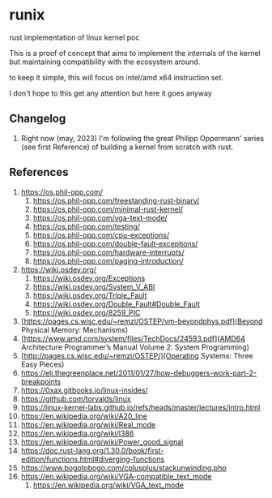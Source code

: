 # runix

rust implementation of linux kernel poc

This is a proof of concept that aims to implement the internals of the kernel but maintaining compatibility with the ecosystem around.

to keep it simple, this will focus on intel/amd x64 instruction set.

I don't hope to this get any attention but here it goes anyway

## Changelog

1. Right now (may, 2023) I'm following the great Philipp Oppermann' series (see first Reference) of building a kernel from scratch with rust.

## References

1. https://os.phil-opp.com/
   1. https://os.phil-opp.com/freestanding-rust-binary/
   2. https://os.phil-opp.com/minimal-rust-kernel/
   3. https://os.phil-opp.com/vga-text-mode/
   4. https://os.phil-opp.com/testing/
   5. https://os.phil-opp.com/cpu-exceptions/
   6. https://os.phil-opp.com/double-fault-exceptions/
   7. https://os.phil-opp.com/hardware-interrupts/
   8. https://os.phil-opp.com/paging-introduction/
2. https://wiki.osdev.org/
   1. https://wiki.osdev.org/Exceptions
   2. https://wiki.osdev.org/System_V_ABI
   3. https://wiki.osdev.org/Triple_Fault
   4. https://wiki.osdev.org/Double_Fault#Double_Fault
   5. https://wiki.osdev.org/8259_PIC
3. [https://pages.cs.wisc.edu/~remzi/OSTEP/vm-beyondphys.pdf](Beyond Physical Memory: Mechanisms)
4. [https://www.amd.com/system/files/TechDocs/24593.pdf](AMD64 Architecture Programmer’s Manual Volume 2: System Programming)
5. [http://pages.cs.wisc.edu/~remzi/OSTEP/](Operating Systems: Three Easy Pieces)
6. https://eli.thegreenplace.net/2011/01/27/how-debuggers-work-part-2-breakpoints
7. https://0xax.gitbooks.io/linux-insides/
8. https://github.com/torvalds/linux
9. https://linux-kernel-labs.github.io/refs/heads/master/lectures/intro.html
10. https://en.wikipedia.org/wiki/A20_line
11. https://en.wikipedia.org/wiki/Real_mode
12. https://en.wikipedia.org/wiki/I386
13. https://en.wikipedia.org/wiki/Power_good_signal
14. https://doc.rust-lang.org/1.30.0/book/first-edition/functions.html#diverging-functions
15. https://www.bogotobogo.com/cplusplus/stackunwinding.php
16. https://en.wikipedia.org/wiki/VGA-compatible_text_mode
    1. https://en.wikipedia.org/wiki/VGA_text_mode
